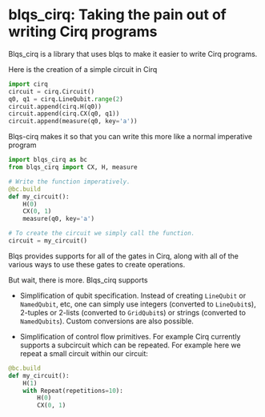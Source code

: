 # blqs_cirq: Taking the pain out of writing Cirq programs

Blqs_cirq is a library that uses blqs to make it easier to write Cirq programs.

Here is the creation of a simple circuit in Cirq
```python
import cirq
circuit = cirq.Circuit()
q0, q1 = cirq.LineQubit.range(2)
circuit.append(cirq.H(q0))
circuit.append(cirq.CX(q0, q1))
circuit.append(measure(q0, key='a'))
```
Blqs-cirq makes it so that you can write this more like a normal imperative
program
```python
import blqs_cirq as bc
from blqs_cirq import CX, H, measure

# Write the function imperatively.
@bc.build
def my_circuit():
    H(0)
    CX(0, 1)
    measure(q0, key='a')

# To create the circuit we simply call the function.
circuit = my_circuit()
```

Blqs provides supports for all of the gates in Cirq, along with all of the various ways to use
these gates to create operations.

But wait, there is more.  Blqs_cirq supports

* Simplification of qubit specification.  Instead of creating `LineQubit` or `NamedQubit`, etc,
one can simply use integers (converted to `LineQubit`s), 2-tuples or 2-lists (converted to
`GridQubit`s) or strings (converted to `NamedQubits`). Custom conversions are also possible.

* Simplification of control flow primitives. For example Cirq currently supports a subcircuit
which can be repeated. For example here we repeat a small circuit within our circuit:
```python
@bc.build
def my_circuit():
    H(1)
    with Repeat(repetitions=10):
        H(0)
        CX(0, 1)
```
